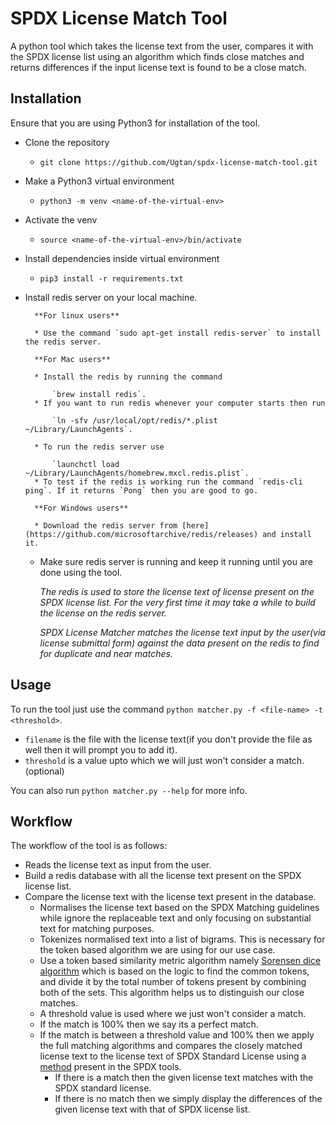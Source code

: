 # SPDX License Match Tool
A python tool which takes the license text from the user, compares it with the SPDX license list
using an algorithm which finds close matches and returns differences if the input license text is
found to be a close match.

## Installation
Ensure that you are using Python3 for installation of the tool.

* Clone the repository
    * `git clone https://github.com/Ugtan/spdx-license-match-tool.git`

* Make a Python3 virtual environment
    * `python3 -m venv <name-of-the-virtual-env>`

* Activate the venv
    * `source <name-of-the-virtual-env>/bin/activate`

* Install dependencies inside virtual environment
    * `pip3 install -r requirements.txt`
    
* Install redis server on your local machine.

        **For linux users**
        
        * Use the command `sudo apt-get install redis-server` to install the redis server.

        **For Mac users**

        * Install the redis by running the command

            `brew install redis`.
        * If you want to run redis whenever your computer starts then run

            `ln -sfv /usr/local/opt/redis/*.plist ~/Library/LaunchAgents`.

        * To run the redis server use

            `launchctl load ~/Library/LaunchAgents/homebrew.mxcl.redis.plist`.
        * To test if the redis is working run the command `redis-cli ping`. If it returns `Pong` then you are good to go.

        **For Windows users**

        * Download the redis server from [here](https://github.com/microsoftarchive/redis/releases) and install it.
    * Make sure redis server is running and keep it running until you are done using the tool.

        *The redis is used to store the license text of license present on the SPDX license list. For the very first time it may take a while to build the license on the redis server.*

        *SPDX License Matcher matches the license text input by the user(via license submittal form) against the data present on the redis to find for duplicate and near matches.*


## Usage
To run the tool just use the command `python matcher.py -f <file-name> -t <threshold>`.
* `filename` is the file with the license text(if you don't provide the file as well then it will prompt you to add it).
* `threshold` is a value upto which we will just won't consider a match.(optional)

You can also run `python matcher.py --help` for more info.


## Workflow
The workflow of the tool is as follows:
* Reads the license text as input from the user.
* Build a redis database with all the license text present on the SPDX license list.
* Compare the license text with the license text present in the database.
    * Normalises the license text based on the SPDX Matching guidelines while ignore the replaceable text
    and only focusing on substantial text for matching purposes.
    * Tokenizes normalised text into a list of bigrams. This is necessary for the token based algorithm we are using for our use case.
    * Use a token based similarity metric algorithm namely [Sorensen dice algorithm](https://en.wikipedia.org/wiki/S%C3%B8rensen%E2%80%93Dice_coefficient) which is based on the logic to find the common tokens, and divide it by the total number of tokens present by combining both of the sets. This algorithm helps us to distinguish our close matches.
    * A threshold value is used where we just won't consider a match.
    * If the match is 100% then we say its a perfect match.
    * If the match is between a threshold value and 100% then we apply the full matching algorithms and compares the closely matched license text to the license text of SPDX Standard License using a [method](https://github.com/spdx/tools/blob/b61e655ad997d7669faab65cff7d0b36da03cab5/src/org/spdx/compare/LicenseCompareHelper.java#L568) present in the SPDX tools. 
        * If there is a match then the given license text matches with the SPDX standard license.
        * If there is no match then we simply display the differences of the given license text with that of SPDX license list.
